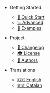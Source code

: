 - Getting Started
  - [:checkered_flag: Quick Start](getting-started.md)
  - [:boom: Advanced](advanced-features.md)
  - [:link: Examples](examples.md)

- Project
  - [:memo: Changelog](changelog.md)
  - [:mortar_board: License](license.md)
  - [:busts_in_silhouette: Authors](authors.md)

- Translations
  - [:uk: English](/)
  - [:es: Catalan](/ca-ES/)
